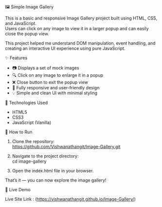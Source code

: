🖼️ Simple Image Gallery

This is a basic and responsive Image Gallery project built using HTML, CSS, and JavaScript.  
Users can click on any image to view it in a larger popup and can easily close the popup view.

This project helped me understand DOM manipulation, event handling, and creating an interactive UI experience using pure JavaScript.

✨ Features

- 📷 Displays a set of mock images
- 🔍 Click on any image to enlarge it in a popup
- ❌ Close button to exit the popup view
- 📱 Fully responsive and user-friendly design
- 💡 Simple and clean UI with minimal styling

 🚀 Technologies Used

- HTML5  
- CSS3  
- JavaScript (Vanilla)  

 🔧 How to Run

1. Clone the repository:  
   https://github.com/Vishwanathangit/Image-Gallery.git

2. Navigate to the project directory:  
   cd image-gallery

3. Open the index.html file in your browser.

That’s it — you can now explore the image gallery!

🔗 Live Demo

Live Site Link : (https://vishwanathangit.github.io/Image-Gallery/)
